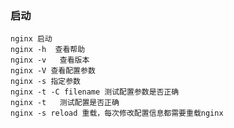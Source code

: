 ### 启动
    nginx 启动
    nginx -h  查看帮助
    nginx -v   查看版本
    nginx -V 查看配置参数
    nginx -s 指定参数
    nginx -t -C filename 测试配置参数是否正确
    nginx -t   测试配置是否正确
    nginx -s reload 重载，每次修改配置信息都需要重载nginx
